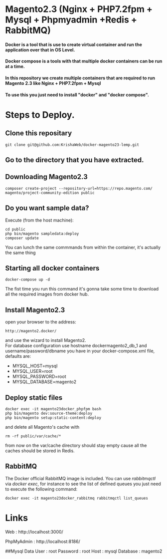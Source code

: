 # Magento2.3 (Nginx + PHP7.2fpm + Mysql + Phpmyadmin +Redis + RabbitMQ)

#### Docker is a tool that is use to create virtual container and run the application over that in OS Level.

#### Docker compose is a tools with that multiple docker containers can be run at a time.
#### In this repository we create multiple containers that are required to run Magento 2.3 like Nginx + PHP7.2fpm + Mysql

#### To use this you just need to install "docker" and "docker compose".

# Steps to Deploy.

## Clone this repositary

```
git clone git@github.com:KrishaWeb/docker-magento23-lemp.git
```
## Go to the directory that you have extracted.


## Downloading Magento2.3
```
composer create-project --repository-url=https://repo.magento.com/ magento/project-community-edition public
```

## Do you want sample data?
Execute (from the host machine):
```
cd public
php bin/magento sampledata:deploy
composer update
```
You can lunch the same commmands from within the container, it's actually the same thing

## Starting all docker containers
```
docker-compose up -d
```
The fist time you run this command it's gonna take some time to download all the required images from docker hub.

## Install Magento2.3

open your browser to the address:
```
http://magento2.docker/
```
and use the wizard to install Magento2.  
For database configuration use hostname dockermagento2_db_1 and username/password/dbname you have in your docker-compose.xml file, defaults are:
- MYSQL_HOST=mysql
- MYSQL_USER=root
- MYSQL_PASSWORD=root
- MYSQL_DATABASE=magento2

## Deploy static files
```
docker exec -it magento23docker_phpfpm bash
php bin/magento dev:source-theme:deploy
php bin/magento setup:static-content:deploy
```

and delete all Magento's cache with
```
rm -rf public/var/cache/*
```
from now on the var/cache directory should stay empty cause all the caches should be stored in Redis.


## RabbitMQ
The Docker official RabbitMQ image is included.
You can use _rabbitmqctl_ via _docker exec_, for instance to see the list of defined queues you just need to execute the following command:
```
docker exec -it magento23docker_rabbitmq rabbitmqctl list_queues
```

# Links

Web : http://localhost:3000/

PhpMyAdmin : http://localhost:8186/

##Mysql Data
User  : root
Password : root
Host : mysql
Database  : magento2